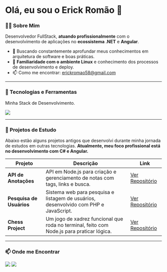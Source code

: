# Olá, eu sou o Erick Romão 👋

### 👨‍💻 Sobre Mim

Desenvolvedor FullStack, **atuando profissionalmente** com o desenvolvimento de aplicações no **ecossistema .NET** e **Angular**.

<!-- - 💻 No meu dia a dia profissional, desenvolvo soluções de ponta a ponta, utilizando C# no back-end e Angular no front-end.-->
- 🌱 Buscando constantemente aprofundar meus conhecimentos em arquitetura de software e boas práticas.
- 🐧 **Familiaridade com o ambiente Linux** e conhecimento dos processos de desenvolvimento e deploy.
- 📫 Como me encontrar: [erickromao58@gmail.com](mailto:erickromao58@gmail.com)

---

### 🚀 Tecnologias e Ferramentas

Minha Stack de Desenvolvimento.

<p align="left">
  <a href="https://skillicons.dev">
    <img src="https://skillicons.dev/icons?i=cs,dotnet,angular,typescript,postgresql,linux,git,github,neovim" />
  </a>
</p>

---

### 📌 Projetos de Estudo

Abaixo estão alguns projetos antigos que desenvolvi durante minha jornada de estudos em outras tecnologias. **Atualmente, meu foco profissional está no desenvolvimento com C# e Angular.**

| Projeto | Descrição | Link |
|---|---|---|
| **API de Anotações** | API em Node.js para criação e gerenciamento de notas com tags, links e busca. | [Ver Repositório](https://github.com/erickromao/api-creation-notes) |
| **Pesquisa de Usuários** | Sistema web para pesquisa e listagem de usuários, desenvolvido com PHP e JavaScript. | [Ver Repositório](https://github.com/erickromao/sistema_pesquisa_usuario) |
| **Chess Project** | Um jogo de xadrez funcional que roda no terminal, feito com Node.js para praticar lógica. | [Ver Repositório](https://github.com/erickromao/chess_project) |

---

### 📫 Onde me Encontrar

<p align="left">
<a href="mailto:erickromao58@gmail.com" target="_blank"><img src="https://img.shields.io/badge/Gmail-D14836?style=for-the-badge&logo=gmail&logoColor=white" target="_blank"></a>
<a href="https://www.linkedin.com/in/r0mao1/" target="_blank"><img src="https://img.shields.io/badge/-LinkedIn-%230077B5?style=for-the-badge&logo=linkedin&logoColor=white" target="_blank"></a>
</p>
